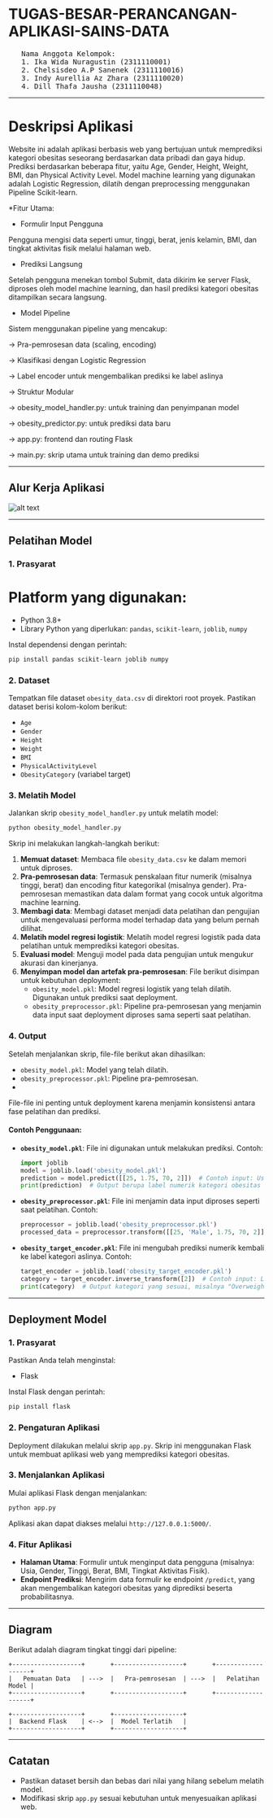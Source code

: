 # TUGAS-BESAR-PERANCANGAN-APLIKASI-SAINS-DATA

<PRE>
   Nama Anggota Kelompok:
   1. Ika Wida Nuragustin (2311110001)
   2. Chelsisdeo A.P Sanenek (2311110016)
   3. Indy Aurellia Az Zhara (2311110020)
   4. Dill Thafa Jausha (2311110048)
</PRE>

---

# Deskripsi Aplikasi

Website ini adalah aplikasi berbasis web yang bertujuan untuk 
memprediksi kategori obesitas seseorang berdasarkan data pribadi dan gaya 
hidup. Prediksi berdasarkan beberapa fitur, yaitu Age, Gender, Height, 
Weight, BMI, dan Physical Activity Level. Model machine learning yang 
digunakan adalah Logistic Regression, dilatih dengan preprocessing 
menggunakan Pipeline Scikit-learn.  

*Fitur Utama:

- Formulir Input Pengguna

Pengguna mengisi data seperti umur, tinggi, berat, jenis kelamin, BMI, dan tingkat aktivitas fisik melalui halaman web.

- Prediksi Langsung

Setelah pengguna menekan tombol Submit, data dikirim ke server Flask, diproses oleh model machine learning, dan hasil prediksi kategori obesitas ditampilkan secara langsung.

- Model Pipeline
  
Sistem menggunakan pipeline yang mencakup:

-> Pra-pemrosesan data (scaling, encoding)

-> Klasifikasi dengan Logistic Regression

-> Label encoder untuk mengembalikan prediksi ke label aslinya

-> Struktur Modular

-> obesity_model_handler.py: untuk training dan penyimpanan model

-> obesity_predictor.py: untuk prediksi data baru

-> app.py: frontend dan routing Flask

-> main.py: skrip utama untuk training dan demo prediksi

---
## Alur Kerja Aplikasi

![alt text](https://github.com/Ikawida/TUGAS-BESAR-PEMROGRAMAN-BERORIENTASI-OBJECT/blob/70041210c38c658ab8acf6c053beda4abd1c62fc/SCREENSHOOT/Kelas%20Diagram.png)

---

## Pelatihan Model

### 1. Prasyarat
# Platform yang digunakan:
- Python 3.8+
- Library Python yang diperlukan: `pandas`, `scikit-learn`, `joblib`, `numpy`

Instal dependensi dengan perintah:
```bash
pip install pandas scikit-learn joblib numpy
```

### 2. Dataset
Tempatkan file dataset `obesity_data.csv` di direktori root proyek. Pastikan dataset berisi kolom-kolom berikut:
- `Age`
- `Gender`
- `Height`
- `Weight`
- `BMI`
- `PhysicalActivityLevel`
- `ObesityCategory` (variabel target)

### 3. Melatih Model
Jalankan skrip `obesity_model_handler.py` untuk melatih model:
```bash
python obesity_model_handler.py
```

Skrip ini melakukan langkah-langkah berikut:
1. **Memuat dataset**: Membaca file `obesity_data.csv` ke dalam memori untuk diproses.
2. **Pra-pemrosesan data**: Termasuk penskalaan fitur numerik (misalnya tinggi, berat) dan encoding fitur kategorikal (misalnya gender). Pra-pemrosesan memastikan data dalam format yang cocok untuk algoritma machine learning.
3. **Membagi data**: Membagi dataset menjadi data pelatihan dan pengujian untuk mengevaluasi performa model terhadap data yang belum pernah dilihat.
4. **Melatih model regresi logistik**: Melatih model regresi logistik pada data pelatihan untuk memprediksi kategori obesitas.
5. **Evaluasi model**: Menguji model pada data pengujian untuk mengukur akurasi dan kinerjanya.
6. **Menyimpan model dan artefak pra-pemrosesan**: File berikut disimpan untuk kebutuhan deployment:
   - `obesity_model.pkl`: Model regresi logistik yang telah dilatih. Digunakan untuk prediksi saat deployment.
   - `obesity_preprocessor.pkl`: Pipeline pra-pemrosesan yang menjamin data input saat deployment diproses sama seperti saat pelatihan.

### 4. Output
Setelah menjalankan skrip, file-file berikut akan dihasilkan:
- `obesity_model.pkl`: Model yang telah dilatih.
- `obesity_preprocessor.pkl`: Pipeline pra-pemrosesan.
- 
File-file ini penting untuk deployment karena menjamin konsistensi antara fase pelatihan dan prediksi.

#### Contoh Penggunaan:
- **`obesity_model.pkl`**:
  File ini digunakan untuk melakukan prediksi. Contoh:
  ```python
  import joblib
  model = joblib.load('obesity_model.pkl')
  prediction = model.predict([[25, 1.75, 70, 2]])  # Contoh input: Usia, Tinggi, Berat, Tingkat Aktivitas Fisik
  print(prediction)  # Output berupa label numerik kategori obesitas
  ```

- **`obesity_preprocessor.pkl`**:
  File ini menjamin data input diproses seperti saat pelatihan. Contoh:
  ```python
  preprocessor = joblib.load('obesity_preprocessor.pkl')
  processed_data = preprocessor.transform([[25, 'Male', 1.75, 70, 2]])  # Contoh input: Usia, Gender, Tinggi, Berat, Aktivitas Fisik
  ```

- **`obesity_target_encoder.pkl`**:
  File ini mengubah prediksi numerik kembali ke label kategori aslinya. Contoh:
  ```python
  target_encoder = joblib.load('obesity_target_encoder.pkl')
  category = target_encoder.inverse_transform([2])  # Contoh input: Label numerik
  print(category)  # Output kategori yang sesuai, misalnya "Overweight"
  ```

---

## Deployment Model

### 1. Prasyarat
Pastikan Anda telah menginstal:
- Flask

Instal Flask dengan perintah:
```bash
pip install flask
```

### 2. Pengaturan Aplikasi
Deployment dilakukan melalui skrip `app.py`. Skrip ini menggunakan Flask untuk membuat aplikasi web yang memprediksi kategori obesitas.

### 3. Menjalankan Aplikasi
Mulai aplikasi Flask dengan menjalankan:
```bash
python app.py
```

Aplikasi akan dapat diakses melalui `http://127.0.0.1:5000/`.

### 4. Fitur Aplikasi
- **Halaman Utama**: Formulir untuk menginput data pengguna (misalnya: Usia, Gender, Tinggi, Berat, BMI, Tingkat Aktivitas Fisik).
- **Endpoint Prediksi**: Mengirim data formulir ke endpoint `/predict`, yang akan mengembalikan kategori obesitas yang diprediksi beserta probabilitasnya.

---

## Diagram
Berikut adalah diagram tingkat tinggi dari pipeline:

```plaintext
+-------------------+       +-------------------+       +-------------------+
|   Pemuatan Data   | --->  |   Pra-pemrosesan  | --->  |   Pelatihan Model |
+-------------------+       +-------------------+       +-------------------+

+-------------------+       +-------------------+
|  Backend Flask    | <-->  |  Model Terlatih   |
+-------------------+       +-------------------+
```

---

## Catatan
- Pastikan dataset bersih dan bebas dari nilai yang hilang sebelum melatih model.
- Modifikasi skrip `app.py` sesuai kebutuhan untuk menyesuaikan aplikasi web.


